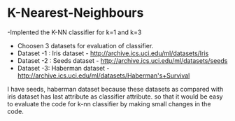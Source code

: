 # K-Nearest-Neighbours
-Implented the K-NN classifier for k=1 and k=3
- Choosen 3 datasets for evaluation of classifier.
- Dataset -1 : Iris dataset - http://archive.ics.uci.edu/ml/datasets/Iris
- Dataset -2 : Seeds dataset - http://archive.ics.uci.edu/ml/datasets/seeds
- Dataset -3: Haberman dataset - http://archive.ics.uci.edu/ml/datasets/Haberman's+Survival

I have seeds, haberman dataset because these datasets as compared with iris dataset has last attribute as classifier attribute. so that it would be easy to evaluate the code for k-nn classifier by making small changes in the code. 


